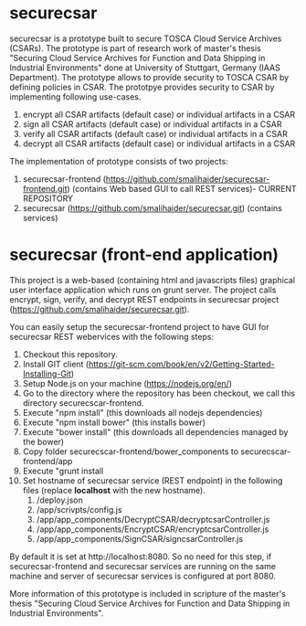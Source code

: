 # securecsar

securecsar is a prototype built to secure TOSCA Cloud Service Archives (CSARs). The prototype is part of research work of master's thesis "Securing Cloud Service Archives for Function and Data Shipping in Industrial Environments" done at University of Stuttgart, Germany (IAAS Department). The prototype allows to provide security to TOSCA CSAR by defining policies in CSAR. The prototpye provides security to CSAR by implementing following use-cases.

1. encrypt all CSAR artifacts (default case) or individual artifacts in a CSAR
1. sign all CSAR artifacts (default case) or individual artifacts in a CSAR
1. verify all CSAR artifacts (default case) or individual artifacts in a CSAR
1. decrypt all CSAR artifacts (default case) or individual artifacts in a CSAR

The implementation of prototype consists of two projects:
1. securecsar-frontend (https://github.com/smalihaider/securecsar-frontend.git) (contains Web based GUI to call REST services)- CURRENT REPOSITORY
1. securecsar (https://github.com/smalihaider/securecsar.git) (contains services)

# securecsar (front-end application)
This project is a web-based (containing html and javascripts files) graphical user interface application which runs on grunt server. The project calls encrypt, sign, verify, and decrypt REST endpoints in securecsar project (https://github.com/smalihaider/securecsar.git).

You can easily setup the securecsar-frontend project to have GUI for securecsar REST webervices with the following steps:

1. Checkout this repository.
1. Install GIT client (https://git-scm.com/book/en/v2/Getting-Started-Installing-Git)
1. Setup Node.js on your machine (https://nodejs.org/en/)
1. Go to the directory where the repository has been checkout, we call this directory securecscar-frontend.
1. Execute "npm install" (this downloads all nodejs dependencies)
1. Execute "npm install bower" (this installs bower)
1. Execute "bower install" (this downloads all dependencies managed by the bower)
1. Copy folder securecscar-frontend/bower_components to securecscar-frontend/app
1. Execute "grunt install
1. Set hostname of securecsar service (REST endpoint) in the following files (replace **localhost** with the new hostname). 
   1. <securecscar-frontend>/deploy.json
   1. <securecscar-frontend>/app/scrivpts/config.js
   1. <securecscar-frontend>/app/app_components/DecryptCSAR/decryptcsarController.js
   1. <securecscar-frontend>/app/app_components/EncryptCSAR/encryptcsarController.js
   1. <securecscar-frontend>/app/app_components/SignCSAR/signcsarController.js

By default it is set at http://localhost:8080. So no need for this step, if securecsar-frontend and securecsar services are running on the same machine and server of securecsar services is configured at port 8080.

More information of this prototype is included in scripture of the master's thesis "Securing Cloud Service Archives for Function and Data Shipping in Industrial Environments".
